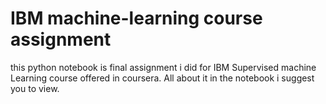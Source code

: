 # IBM machine-learning course assignment
  this python notebook is final assignment i did for IBM Supervised machine Learning course offered in coursera. All about it in the notebook i suggest you to view.
